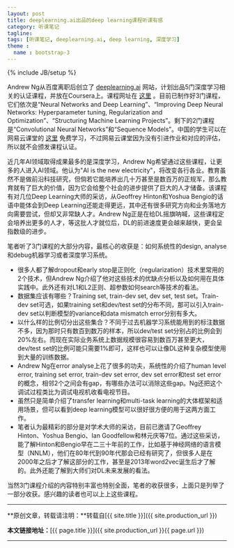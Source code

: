 ```yaml
---
layout: post
title: deeplearning.ai出品的deep learning课程听课有感
category: 听课笔记
tagline: 
tags: [听课笔记, deeplearning.ai, deep learning, 深度学习]
theme :
  name : bootstrap-3
---
```

{% include JB/setup %}

Andrew Ng从百度离职后创立了 [deeplearning.ai](https://www.deeplearning.ai/) 网站，计划出品5门深度学习相关的认证课程，并放在Coursera上。课程网址在 [这里](https://www.coursera.org/specializations/deep-learning) 。目前已制作好3门课程，它们依次是“Neural Networks and Deep Learning”、“Improving Deep Neural Networks: Hyperparameter tuning, Regularization and Optimization”、“Structuring Machine Learning Projects”。剩下的2门课程是“Convolutional Neural Networks”和“Sequence Models”。中国的学生可以在网易云课堂的 [这里](http://mooc.study.163.com/smartSpec/detail/1001319001.htm) 免费学习，不过网易云课堂因为没有引进作业和对应的评估，所以就不会颁发课程认证。

近几年AI领域取得成果最多的是深度学习，Andrew Ng希望通过这些课程，让更多的人进入AI领域。他认为"AI is the new electricity"，将改变各行各业。教育虽然不是做前沿科技研究，但倘若它能培养出几十万甚至是数百万的正规军，那么教育就有了巨大的价值，因为它会给整个社会的进步提供了巨大的人才储备。该课程有对几位Deep Learning大师的采访，从Geoffrey Hinton和Yoshua Bengio的话语中能体会到Deep Learning还能走得更远，其中还有很多研究方向和业务落地方向需要尝试，但却又非常缺人才。Andrew Ng正是在给DL摇旗呐喊，这些课程定会培养出更多的人才，等这批人才就位后，DL的前进速度更会越来越快，更会呈指数级的进步。

笔者听了3门课程的大部分内容，最核心的收获是：如何系统性的design, analyse和debug机器学习或者深度学习系统。
+ 很多人都了解dropout和early stop是正则化（regularization）技术里常用的2个技术，但Andrew Ng介绍了他对这些技术的优缺点分析以及如何用在具体实践中。此外还有对L1和L2正则、超参数如何search等技术的看法。
+ 数据集应该有哪些？Training set, train-dev set, dev set, test set。Train-dev set可选，如果training set和dev/test set的分布不同，那可以引入train-dev set以判断模型的variance和data mismatch error分别有多大。
+ 以什么样的比例切分出这些集合？不同于过去机器学习系统能用到的标注数据不多，因为那时只有数百到数万的样本，所以dev/test set分别占的比例会到20%左右。而现在实际业务系统上数据规模很容易到数百万甚至更大，dev/test set的比例可能只需要1%即可，这样也可以让像DL这种复杂模型使用到大量的训练数据。
+ Andrew Ng在error analyse上花了很多的功夫，系统性的介绍了human level error, training set error, train-dev set error, dev set error和test set error的概念，相邻2个之间会有gap，有哪些办法可以消除这些gap。Ng还把这个调试过程类比为调试电视机收看电视节目。
+ 虽然只是简单介绍了transfer learning和multi-task learning的大体框架和适用场景，但可以看到deep learning模型可以很好很方便的用于这两方面工作。
+ 笔者认为最精彩的部分是对学术大师的采访，目前已邀请了Geoffrey Hinton、Yoshua Bengio、Ian Goodfellow和林元庆等7位。通过这些采访，能了解Hinton和Bengio早在二三十年前的工作，比如基于神经网络的语言模型（NNLM），他们在80年代到90年代那会已经有研究了，但很多人是在2000年之后才了解这部分的工作，甚至是2013年word2vec诞生后才了解的。此外还能了解到大师们对DL未来发展的看法。

当然3门课程介绍的内容特别丰富也特别全面，笔者的收获很多，上面只是列举了一部分收获。感兴趣的读者也可以上上这些课程。

* * *

**原创文章，转载请注明：**转载自[{{ site.title }}]({{ site.production_url }})

**本文链接地址：**[{{ page.title }}]({{ site.production_url }}{{ page.url }})

* * *
